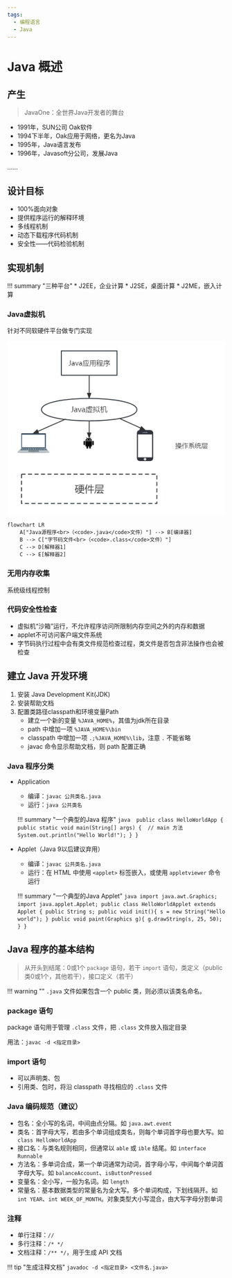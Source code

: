 ```yaml
---
tags:
  - 编程语言
  - Java
---
```

Java 概述
===

## 产生

> JavaOne：全世界Java开发者的舞台

* 1991年，SUN公司 Oak软件
* 1994下半年，Oak应用于网络，更名为Java
* 1995年，Java语言发布
* 1996年，Javasoft分公司，发展Java

……

## 设计目标
* 100%面向对象
* 提供程序运行的解释环境
* 多线程机制
* 动态下载程序代码机制
* 安全性——代码检验机制

## 实现机制

!!! summary "三种平台"
    * J2EE，企业计算
    * J2SE，桌面计算
    * J2ME，嵌入计算

### Java虚拟机
针对不同软硬件平台做专门实现

![](./md-img/java-1-1.png)

```mermaid
flowchart LR
    A["Java源程序<br>（<code>.java</code>文件）"] --> B[编译器]
    B --> C["字节码文件<br>（<code>.class</code>文件）"]
    C --> D[解释器1]
    C --> E[解释器2]
```

### 无用内存收集
系统级线程控制
### 代码安全性检查
* 虚拟机“沙箱”运行，不允许程序访问所限制内存空间之外的内存和数据
* applet不可访问客户端文件系统
* 字节码执行过程中会有类文件规范检查过程，类文件是否包含非法操作也会被检查

## 建立 Java 开发环境
1. 安装 Java Development Kit(JDK)
2. 安装帮助文档
3. 配置类路径classpath和环境变量Path
    * 建立一个新的变量 `%JAVA_HOME%`，其值为jdk所在目录
    * path 中增加一项 `%JAVA_HOME%\bin`
    * classpath 中增加一项 `.;%JAVA_HOME%\lib`，注意 `.` 不能省略
    * javac 命令显示帮助文档，则 path 配置正确

### Java 程序分类
* Application
    - 编译：`javac 公共类名.java`
    - 运行：`java 公共类名`
    
    !!! summary "一个典型的Java 程序"
        ```java 
        public class HelloWorldApp {
            public static void main(String[] args) {  // main 方法
                System.out.println("Hello World!");
            }
        }
        ```

* Applet（Java 9以后建议弃用）
    - 编译：`javac 公共类名.java`
    - 运行：在 HTML 中使用 `<applet>` 标签嵌入，或使用 `appletviewer` 命令运行
  
    !!! summary "一个典型的Java Applet"
        ```java
        import java.awt.Graphics;
        import java.applet.Applet;
        public class HelloWorldApplet extends Applet {
            public String s;
            public void init(){
                s = new String("Hello world");
            }
            public void paint(Graphics g){
                g.drawString(s, 25, 50);
            }
        }
        ```

## Java 程序的基本结构

> 从开头到结尾：0或1个 `package` 语句，若干 `import` 语句，类定义（public 类0或1个，其他若干），接口定义（若干）

!!! warning ""
    `.java` 文件如果包含一个 public 类，则必须以该类名命名。

### package 语句

package 语句用于管理 `.class` 文件，把 `.class` 文件放入指定目录

用法：`javac -d <指定目录>`

### import 语句

* 可以声明类、包
* 引用类、包时，将沿 classpath 寻找相应的 `.class` 文件

### Java 编码规范（建议）

* 包名：全小写的名词，中间由点分隔。如 `java.awt.event`
* 类名：首字母大写，若由多个单词组成类名，则每个单词首字母也要大写。如 `class HelloWorldApp`
* 接口名：与类名规则相同，但通常以 `able` 或 `ible` 结尾。如 `interface Runnable`
* 方法名：多单词合成，第一个单词通常为动词，首字母小写，中间每个单词首字母大写。如 `balanceAccount`、`isButtonPressed`
* 变量名：全小写，一般为名词。如 `length`
* 常量名：基本数据类型的常量名为全大写。多个单词构成，下划线隔开。如 `int YEAR`、`int WEEK_OF_MONTH`。对象类型大小写混合，由大写字母分割单词

### 注释
* 单行注释：`//`
* 多行注释：`/* */`
* 文档注释：`/** */`，用于生成 API 文档

!!! tip "生成注释文档"
    `javadoc -d <指定目录> <文件名.java>`